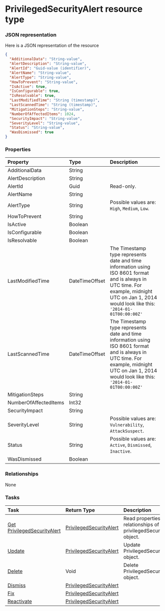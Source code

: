 # PrivilegedSecurityAlert resource type



### JSON representation

Here is a JSON representation of the resource

<!-- {
  "blockType": "resource",
  "optionalProperties": [

  ],
  "@odata.type": "microsoft.graph.privilegedsecurityalert"
}-->

```json
{
  "AdditionalData": "String-value",
  "AlertDescription": "String-value",
  "AlertId": "Guid-value (identifier)",
  "AlertName": "String-value",
  "AlertType": "String-value",
  "HowToPrevent": "String-value",
  "IsActive": true,
  "IsConfigurable": true,
  "IsResolvable": true,
  "LastModifiedTime": "String (timestamp)",
  "LastScannedTime": "String (timestamp)",
  "MitigationSteps": "String-value",
  "NumberOfAffectedItems": 1024,
  "SecurityImpact": "String-value",
  "SeverityLevel": "String-value",
  "Status": "String-value",
  "WasDismissed": true
}

```
### Properties
| Property	   | Type	|Description|
|:---------------|:--------|:----------|
|AdditionalData|String||
|AlertDescription|String||
|AlertId|Guid| Read-only.|
|AlertName|String||
|AlertType|String| Possible values are: `High`, `Medium`, `Low`.|
|HowToPrevent|String||
|IsActive|Boolean||
|IsConfigurable|Boolean||
|IsResolvable|Boolean||
|LastModifiedTime|DateTimeOffset|The Timestamp type represents date and time information using ISO 8601 format and is always in UTC time. For example, midnight UTC on Jan 1, 2014 would look like this: `'2014-01-01T00:00:00Z'`|
|LastScannedTime|DateTimeOffset|The Timestamp type represents date and time information using ISO 8601 format and is always in UTC time. For example, midnight UTC on Jan 1, 2014 would look like this: `'2014-01-01T00:00:00Z'`|
|MitigationSteps|String||
|NumberOfAffectedItems|Int32||
|SecurityImpact|String||
|SeverityLevel|String| Possible values are: `Vulnerability`, `AttackSuspect`.|
|Status|String| Possible values are: `Active`, `Dismissed`, `Inactive`.|
|WasDismissed|Boolean||

### Relationships
None


### Tasks

| Task		   | Return Type	|Description|
|:---------------|:--------|:----------|
|[Get PrivilegedSecurityAlert](../api/privilegedsecurityalert_get.md) | [PrivilegedSecurityAlert](privilegedsecurityalert.md) |Read properties and relationships of privilegedSecurityAlert object.|
|[Update](../api/privilegedsecurityalert_update.md) | [PrivilegedSecurityAlert](privilegedsecurityalert.md)	|Update PrivilegedSecurityAlert object. |
|[Delete](../api/privilegedsecurityalert_delete.md) | Void	|Delete PrivilegedSecurityAlert object. |
|[Dismiss](../api/privilegedsecurityalert_dismiss.md)|[PrivilegedSecurityAlert](privilegedsecurityalert.md)||
|[Fix](../api/privilegedsecurityalert_fix.md)|[PrivilegedSecurityAlert](privilegedsecurityalert.md)||
|[Reactivate](../api/privilegedsecurityalert_reactivate.md)|[PrivilegedSecurityAlert](privilegedsecurityalert.md)||

<!-- uuid: 3c87f077-643e-4c52-91ba-eef42a0cbd85
2015-10-18 19:39:27 UTC -->
<!-- {
  "type": "#page.annotation",
  "description": "PrivilegedSecurityAlert resource",
  "keywords": "",
  "section": "documentation",
  "tocPath": ""
}-->